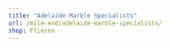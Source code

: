 ```yaml
---
title: "Adelaide Marble Specialists"
url: /mile-end/adelaide-marble-specialists/
shop: Fliesen
---
```

